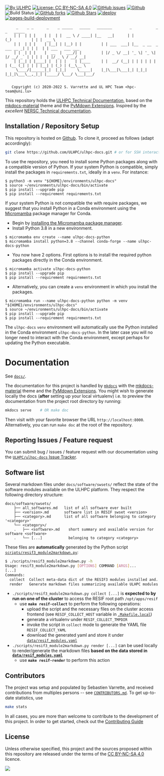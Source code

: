 [![By ULHPC](https://img.shields.io/badge/by-ULHPC-blue.svg)](https://hpc.uni.lu) [![License: CC BY-NC-SA 4.0](https://img.shields.io/badge/License-CC%20BY--NC--SA%204.0-lightgrey.svg)](LICENSE) [![GitHub issues](https://img.shields.io/github/issues/ULHPC/ulhpc-docs)](https://github.com/ULHPC/ulhpc-docs/issues) [![Github](https://img.shields.io/badge/sources-github-green.svg)](https://github.com/ULHPC/ulhpc-docs/) ![Build Status](https://img.shields.io/github/workflow/status/ULHPC/ulhpc-docs/deploy) [![GitHub forks](https://img.shields.io/github/forks/ULHPC/ulhpc-docs?style=social)](https://github.com/ULHPC/ulhpc-docs) [![Github Stars](https://img.shields.io/github/stars/ULHPC/ulhpc-docs?style=social)](https://github.com/ULHPC/ulhpc-docs) [![deploy](https://github.com/ULHPC/ulhpc-docs/actions/workflows/deploy.yml/badge.svg)](https://github.com/ULHPC/ulhpc-docs/actions/workflows/deploy.yml) [![pages-build-deployment](https://github.com/ULHPC/ulhpc-docs/actions/workflows/pages/pages-build-deployment/badge.svg)](https://github.com/ULHPC/ulhpc-docs/actions/workflows/pages/pages-build-deployment)

         _    _ _      _    _ _____   _____   _______        _           _           _   _____
        | |  | | |    | |  | |  __ \ / ____| |__   __|      | |         (_)         | | |  __ \
        | |  | | |    | |__| | |__) | |         | | ___  ___| |__  _ __  _  ___ __ _| | | |  | | ___   ___ ___
        | |  | | |    |  __  |  ___/| |         | |/ _ \/ __| '_ \| '_ \| |/ __/ _` | | | |  | |/ _ \ / __/ __|
        | |__| | |____| |  | | |    | |____     | |  __/ (__| | | | | | | | (__ (_| | | | |__| | (_) | (__\__ \
         \____/|______|_|  |_|_|     \_____|    |_|\___|\___|_| |_|_| |_|_|\___\__,_|_| |_____/ \___/ \___|___/


       Copyright (c) 2020-2022 S. Varrette and UL HPC Team <hpc-team@uni.lu>

This repository holds the [ULHPC Technical Documentation](https://hpc-docs.uni.lu), based on the [mkdocs-material](https://squidfunk.github.io/mkdocs-material/getting-started/) theme and the [PyMdown Extensions](https://facelessuser.github.io/pymdown-extensions/).
Inspired by the _excellent_ [NERSC Technical documentation](https://docs.nersc.gov/).


## Installation / Repository Setup

This repository is hosted on [Github](https://github.com/ULHPC/ulhpc-docs). To clone it, proceed as follows (adapt accordingly):

```bash
git clone https://github.com/ULHPC/ulhpc-docs.git # or for SSH interactions: git clone git@github.com:ULHPC/ulhpc-docs.git
```

To use the repository, you need to install some Python packages along with a compatible version of Python. If your system Python is compatible, simply install the packages in `requirements.txt`, ideally in a `venv`. For instance:
```
$ python3 -m venv "${HOME}/environments/ulhpc-docs"
$ source ~/environments/ulhpc-docs/bin/activate
$ pip install --upgrade pip
$ pip install --requirement requirements.txt
```

If your system Python is not compatible the with require packages, we suggest that you install Python in a Conda environment using the [Micromamba](https://mamba.readthedocs.io/en/latest/user_guide/micromamba.html) package manager for Conda.

- Begin by [installing the Micromamba package manager](https://mamba.readthedocs.io/en/latest/installation/micromamba-installation.html).
- Install Python 3.8 in a new environment.
```
$ micromamba env create --name ulhpc-docs-python
$ micromamba install python=3.8 --channel conda-forge --name ulhpc-docs-python
```
- You now have 2 options. First options is to install the required python packages directly in the Conda environment.
```
$ micromamba activate ulhpc-docs-python
$ pip install --upgrade pip
$ pip install --requirement requirements.txt
```
- Alternatively, you can create a `venv` environment in which you install the packages.
```
$ micromamba run --name ulhpc-docs-python python -m venv "${HOME}/environments/ulhpc-docs"
$ source ~/environments/ulhpc-docs/bin/activate
$ pip install --upgrade pip
$ pip install --requirement requirements.txt
```

The `ulhpc-docs` `venv` environment will automatically use the Python installed in the Conda environment `ulhpc-docs-python`. In the later case you will no longer need to interact with the Conda environment, except perhaps for updating the Python executable.

# Documentation

See [`docs/`](docs/README.md).

The documentation for this project is handled by [`mkdocs`](http://www.mkdocs.org/#installation) with the [mkdocs-material](https://squidfunk.github.io/mkdocs-material/getting-started/) theme and the [PyMdown Extensions](https://facelessuser.github.io/pymdown-extensions/).
You might wish to generate locally the docs (**after** setting up your local virtualenv) i.e. to preview the documentation from the project root directory by running:

```bash
mkdocs serve    # OR make doc
```

Then visit with your favorite browser the URL `http://localhost:8000`. Alternatively, you can run `make doc` at the root of the repository.

## Reporting Issues / Feature request

You can submit bug / issues / feature request with our documentation using the [`ULHPC/ulhpc-docs` Issue Tracker](https://github.com/ULHPC/ulhpc-docs/issues).


## Software list

Several markdown files under `docs/software/swsets/` reflect the state of the software modules available on the ULHPC platform. They respect the following directory structure:

```
docs/software/swsets/
    ├── all_softwares.md   list of all software ever built
    ├── <version>.md       software list in RESIF swset <version>
    ├── <category>.md      list of all software belonging to category '<category>'
    └── <category>/
    .   ├── <software>.md    short summary and available version for software <software>
    .   └── [...]            belonging to category <category>
```

These files are **automatically** generated by the Python script [`scripts/resif3_module2markdown.py`](scripts/resif3_module2markdown.py):

```bash
$ ./scripts/resif3_module2markdown.py -h
Usage: resif3_module2markdown.py [OPTIONS] COMMAND [ARGS]...
[...]
Commands:
  collect  Collect meta-data dict of the RESIF3 modules installed and...
  render   Generate markdown files summarizing available ULHPC modules
```

* `./scripts/resif3_module2markdown.py collect [...]` is **expected to by run on one of the cluster** to access the RESIF root path `/opt/apps/resif`
     - use **`make resif-collect`** to perform the following operations:
          * upload the script and the necessary files on the cluster access frontend (see `RESIF_COLLECT_HOST` variable in [`.Makefile.local`](.Makefile.local))
          * generate a virtualenv under `RESIF_COLLECT_TMPDIR`
          * invoke the script in `collect` mode to generate the YAML file `RESIF_COLLECT_YAML`
          * download the generated yaml and store it under [`data/resif_modules.yaml`](data/resif_modules.yaml)
*  `./scripts/resif3_module2markdown.py render [...]` can be used locally to render/generate the markdown files **based on the data stored in [`data/resif_modules.yaml`](data/resif_modules.yam)**
    - use **`make resif-render`** to perform this action


## Contributors

The project was setup and populated by Sebastien Varrette, and received contributions from multiples persons -- see [`CONTRIBUTORS.md`](CONTRIBUTORS.md). 
To get up-to-date statistics, use

```bash 
make stats
````

In all cases, you are more than welcome to contribute to the development of this project.
In order to get started, check out the [Contributing Guide](docs/contributing/README.md)

## License

Unless otherwise specified, this project and the sources proposed within this repository are released under the terms of the [CC BY-NC-SA 4.0](LICENSE) licence.

[![](https://upload.wikimedia.org/wikipedia/commons/thumb/1/12/Cc-by-nc-sa_icon.svg/176px-Cc-by-nc-sa_icon.svg.png)](LICENSE)

